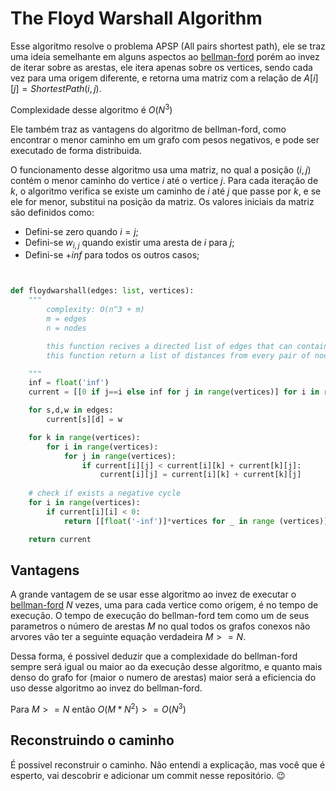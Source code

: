 # The Floyd Warshall Algorithm

Esse algoritmo resolve o problema APSP (All pairs shortest path), ele se traz uma ideia semelhante em alguns aspectos ao [bellman-ford](./Bellman-Ford.md) porém ao invez de iterar sobre as arestas, ele itera apenas sobre os vertices, sendo cada vez para uma origem diferente, e retorna uma matriz com a relação de $A[i][j] = ShortestPath(i,j)$.

Complexidade desse algoritmo é $O(N^3)$

Ele também traz as vantagens do algoritmo de bellman-ford, como encontrar o menor caminho em um grafo com pesos negativos, e pode ser executado de forma distribuida.



O funcionamento desse algoritmo usa uma matriz, no qual a posição $(i,j)$ contém o menor caminho do vertice $i$ até o vertice $j$. Para cada iteração de $k$, o algoritmo verifica se existe um caminho de $i$ até $j$ que passe por $k$, e se ele for menor, substitui na posição da matriz. Os valores iniciais da matriz são definidos como:

 - Defini-se zero quando $i=j$;
 - Defini-se $w_{i,j}$ quando existir uma aresta de $i$ para $j$;
 - Defini-se $+inf$ para todos os outros casos;

```python


def floydwarshall(edges: list, vertices):
    """
        complexity: O(n^3 + m)
        m = edges
        n = nodes

        this function recives a directed list of edges that can contain negative weights
        this function return a list of distances from every pair of nodes

    """
    inf = float('inf')
    current = [[0 if j==i else inf for j in range(vertices)] for i in range(vertices)]

    for s,d,w in edges:
        current[s][d] = w

    for k in range(vertices):
        for i in range(vertices):
            for j in range(vertices):
                if current[i][j] < current[i][k] + current[k][j]:
                    current[i][j] = current[i][k] + current[k][j]
                    
    # check if exists a negative cycle
    for i in range(vertices):
        if current[i][i] < 0:
            return [[float('-inf')]*vertices for _ in range (vertices)]

    return current

```

## Vantagens

A grande vantagem de se usar esse algoritmo ao invez de executar o [bellman-ford](./Bellman-Ford.md) $N$ vezes, uma para cada vertice como origem, é no tempo de execução. O tempo de execução do bellman-ford tem como um de seus parametros o número de arestas $M$ no qual todos os grafos conexos não arvores vão ter a seguinte equação verdadeira $M >= N$.

Dessa forma, é possivel deduzir que a complexidade do bellman-ford sempre será igual ou maior ao da execução desse algoritmo, e quanto mais denso do grafo for (maior o numero de arestas) maior será a eficiencia do uso desse algoritmo ao invez do bellman-ford.

Para $M >= N$ então $O(M*N^2) >= O(N^3)$


## Reconstruindo o caminho

É possivel reconstruir o caminho. Não entendi a explicação, mas você que é esperto, vai descobrir e adicionar um commit nesse repositório. 😉